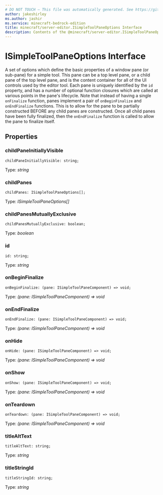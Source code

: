 ```yaml
---
# DO NOT TOUCH — This file was automatically generated. See https://github.com/mojang/minecraftapidocsgenerator to modify descriptions, examples, etc.
author: jakeshirley
ms.author: jashir
ms.service: minecraft-bedrock-edition
title: minecraft/server-editor.ISimpleToolPaneOptions Interface
description: Contents of the @minecraft/server-editor.ISimpleToolPaneOptions class.
---
```

# ISimpleToolPaneOptions Interface

A set of options which define the basic properties of a window pane (or sub-pane) for a simple tool. This pane can be a top level pane, or a child pane of the top level pane, and is the content container for all of the UI controls used by the editor tool. Each pane is uniquely identified by the `id` property, and has a number of optional function closures which are called at various points in the pane's lifecycle. Note that instead of having a single `onFinalize` function, panes implement a pair of `onBeginFinalize` and `onEndFinalize` functions. This is to allow for the pane to be partially constructed BEFORE any child panes are constructed. Once all child panes have been fully finalized, then the `onEndFinalize` function is called to allow the pane to finalize itself.

## Properties

### **childPaneInitiallyVisible**
`childPaneInitiallyVisible: string;`

Type: *string*

### **childPanes**
`childPanes: ISimpleToolPaneOptions[];`

Type: *ISimpleToolPaneOptions[]*

### **childPanesMutuallyExclusive**
`childPanesMutuallyExclusive: boolean;`

Type: *boolean*

### **id**
`id: string;`

Type: *string*

### **onBeginFinalize**
`onBeginFinalize: (pane: ISimpleToolPaneComponent) => void;`

Type: *(pane: ISimpleToolPaneComponent) => void*

### **onEndFinalize**
`onEndFinalize: (pane: ISimpleToolPaneComponent) => void;`

Type: *(pane: ISimpleToolPaneComponent) => void*

### **onHide**
`onHide: (pane: ISimpleToolPaneComponent) => void;`

Type: *(pane: ISimpleToolPaneComponent) => void*

### **onShow**
`onShow: (pane: ISimpleToolPaneComponent) => void;`

Type: *(pane: ISimpleToolPaneComponent) => void*

### **onTeardown**
`onTeardown: (pane: ISimpleToolPaneComponent) => void;`

Type: *(pane: ISimpleToolPaneComponent) => void*

### **titleAltText**
`titleAltText: string;`

Type: *string*

### **titleStringId**
`titleStringId: string;`

Type: *string*
